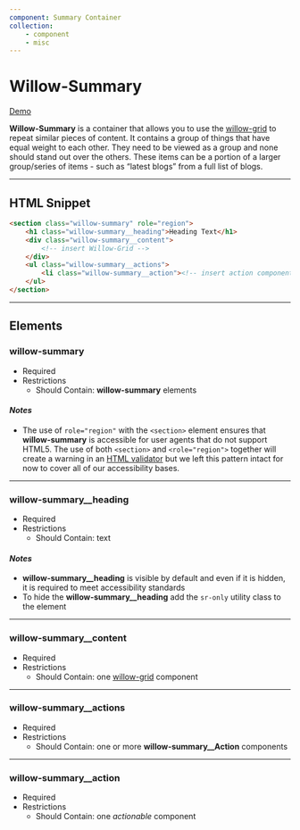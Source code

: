 ```yaml
---
component: Summary Container
collection: 
    - component
    - misc
---
```

# **Willow-Summary**

[Demo](http://codepen.io/team/UnumUX/pen/zZNBEW)

**Willow-Summary** is a container that allows you to use the [willow-grid](../grid) to repeat similar pieces of content. It contains a group of things that have equal weight to each other. They need to be viewed as a group and none should stand out over the others. These items can be a portion of a larger group/series of items - such as “latest blogs” from a full list of blogs.

---

## HTML Snippet

```html
<section class="willow-summary" role="region">
    <h1 class="willow-summary__heading">Heading Text</h1>
    <div class="willow-summary__content">
        <!-- insert Willow-Grid -->
    </div>
    <ul class="willow-summary__actions">
        <li class="willow-summary__action"><!-- insert action component here --></li>
    </ul>
</section>
```

---

## Elements

### willow-summary

- Required
- Restrictions
  - Should Contain: **willow-summary** elements

#### _Notes_

- The use of `role="region"` with the `<section>` element ensures that **willow-summary** is accessible for user agents that do not support HTML5. The use of both `<section>` and `<role="region">` together will create a warning in an [HTML validator](https://validator.w3.org/) but we left this pattern intact for now to cover all of our accessibility bases.

---

### willow-summary__heading

- Required
- Restrictions
  - Should Contain: text

#### _Notes_

- **willow-summary__heading** is visible by default and even if it is hidden, it is required to meet accessibility standards
- To hide the **willow-summary__heading** add the `sr-only` utility class to the element

---

### willow-summary__content

- Required
- Restrictions
  - Should Contain: one [willow-grid](../grid) component

---

### willow-summary__actions

- Required
- Restrictions
  - Should Contain: one or more **willow-summary__Action** components

---

### willow-summary__action

- Required
- Restrictions
  - Should Contain: one _actionable_ component